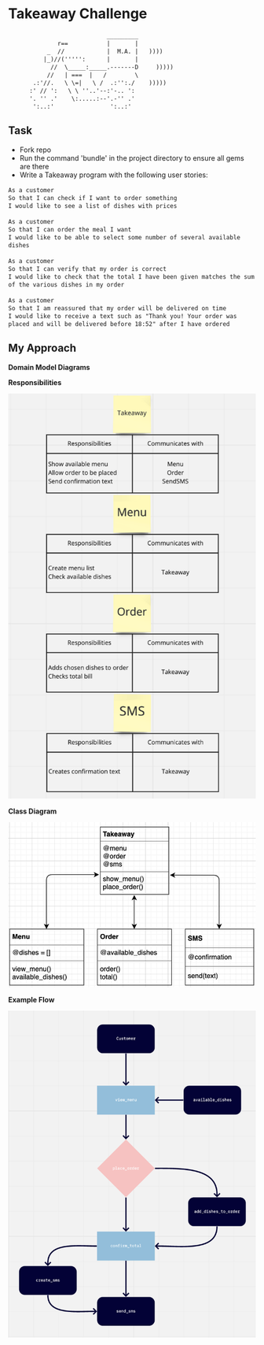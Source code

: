 Takeaway Challenge
==================
```
                            _________
              r==           |       |
           _  //            |  M.A. |   ))))
          |_)//(''''':      |       |
            //  \_____:_____.-------D     )))))
           //   | ===  |   /        \
       .:'//.   \ \=|   \ /  .:'':./    )))))
      :' // ':   \ \ ''..'--:'-.. ':
      '. '' .'    \:.....:--'.-'' .'
       ':..:'                ':..:'

 ```
Task
-----

* Fork repo
* Run the command 'bundle' in the project directory to ensure all gems are there
* Write a Takeaway program with the following user stories:

```
As a customer
So that I can check if I want to order something
I would like to see a list of dishes with prices

As a customer
So that I can order the meal I want
I would like to be able to select some number of several available dishes

As a customer
So that I can verify that my order is correct
I would like to check that the total I have been given matches the sum of the various dishes in my order

As a customer
So that I am reassured that my order will be delivered on time
I would like to receive a text such as "Thank you! Your order was placed and will be delivered before 18:52" after I have ordered
```
**My Approach**
-----

**Domain Model Diagrams**


**Responsibilities**

![Responsibilities](https://github.com/Sumner1185/takeaway-challenge/blob/master/ResponsibilityTable.png)


**Class Diagram**


![Class Diagram](https://github.com/Sumner1185/takeaway-challenge/blob/master/ClassDiagram.png)


**Example Flow**


![Example Flow](https://github.com/Sumner1185/takeaway-challenge/blob/master/ExampleFlow.png)

